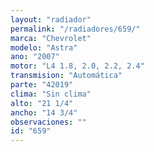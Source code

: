 ```yaml
---
layout: "radiador"
permalink: "/radiadores/659/"
marca: "Chevrolet"
modelo: "Astra"
ano: "2007"
motor: "L4 1.8, 2.0, 2.2, 2.4"
transmision: "Automática"
parte: "42019"
clima: "Sin clima"
alto: "21 1/4"
ancho: "14 3/4"
observaciones: ""
id: "659"
---
```


